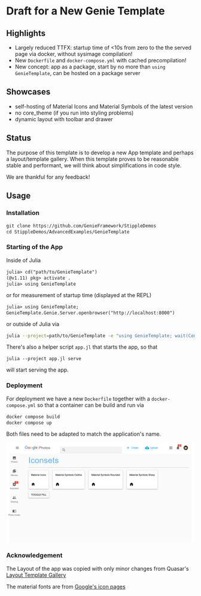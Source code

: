 # Draft for a New Genie Template

## Highlights
- Largely reduced TTFX: startup time of <10s from zero to the the served page via docker, without sysimage compilation!
- New `Dockerfile` and `docker-compose.yml` with cached precompilation!
- New concept: app as a package, start by no more than `using GenieTemplate`, can be hosted on a package server

## Showcases
- self-hosting of Material Icons and Material Symbols of the latest version
- no core_theme (if you run into styling problems)
- dynamic layout with toolbar and drawer

## Status
The purpose of this template is to develop a new App template and perhaps a layout/template gallery. When this template proves to be reasonable stable and performant, we will think about simplifications in code style.

We are thankful for any feedback!

## Usage

### Installation

```shell
git clone https://github.com/GenieFramework/StippleDemos
cd StippleDemos/AdvancedExamples/GenieTemplate
```

### Starting of the App

Inside of Julia
```julia-repl
julia> cd("path/to/GenieTemplate")
(@v1.11) pkg> activate .
julia> using GenieTemplate
```
or for measurement of startup time (displayed at the REPL)
```julia-repl
julia> using GenieTemplate; GenieTemplate.Genie.Server.openbrowser("http://localhost:8000")
```
or outside of Julia via
```sh
julia --project=path/to/GenieTemplate -e "using GenieTemplate; wait(Condition())"
```

There's also a helper script `app.jl` that starts the app, so that
```shell
julia --project app.jl serve
```
will start serving the app.

### Deployment

For deployment we have a new `Dockerfile` together with a `docker-compose.yml` so that
a container can be build and run via
```shell
docker compose build
docker compose up
```
Both files need to be adapted to match the application's name.

![Docs](docs/GenieTemplate.png)

### Acknowledgement
The Layout of the app was copied with only minor changes from Quasar's [Layout Template Gallery](https://quasar.dev/layout/gallery/)

The material fonts are from [Google's icon pages](https://developers.google.com/fonts/docs/material_symbols)
